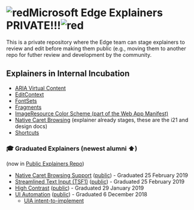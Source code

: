 # ![red](https://placehold.it/50/f03c15/000000?text=+)Microsoft Edge Explainers PRIVATE!!!![red](https://placehold.it/50/f03c15/000000?text=+)

This is a private repository where the Edge team can stage explainers to review and edit before making them public (e.g., moving them to another repo for futher review and development by the community.

## Explainers in Internal Incubation

* [ARIA Virtual Content](VirtualContent/explainer.md)
* [EditContext](EditContext/explainer.md)
* [FontSets](FontSets/explainer.md)
* [Fragments](Fragments/explainer.md)
* [ImageResource Color Scheme (part of the Web App Manifest)](ImageResource-color_scheme/explainer.md)
* [Native Caret Browsing](CaretBrowsing) (explainer already stages, these are the i21 and design docs)
* [Shortcuts](Shortcuts/explainer.md)

### 🎓 Graduated Explainers (newest alumni ⬆)
(now in [Public Explainers Repo](https://github.com/MicrosoftEdge/MSEdgeExplainers))

* [Native Caret Browsing Support](Staged/CaretBrowsing/explainer.md) ([public](https://github.com/MicrosoftEdge/MSEdgeExplainers/blob/master/CaretBrowsing/explainer.md)) - Graduated 25 February 2019
* [Streamlined Text Input (TSF1)](Staged/TSF1/explainer.md) ([public](https://github.com/MicrosoftEdge/MSEdgeExplainers/blob/master/TSF1/explainer.md)) - Graduated 25 February 2019
* [High Contrast](Staged/HighContrast/explainer.md) ([public](https://github.com/MicrosoftEdge/MSEdgeExplainers/blob/master/HighContrast/explainer.md)) - Graduated 29 January 2019
* [UI Automation](Staged/UIA/explainer.md) ([public](https://github.com/MicrosoftEdge/MSEdgeExplainers/blob/master/UIA/explainer.md)) - Graduated 6 December 2018
  * [UIA intent-to-implement](Staged/UIA/i2i.md)
